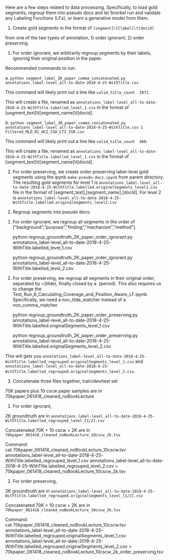 Here are a few steps related to data processing. Specifically, to load gold segments, regroup them into pseudo docs and let Snorkel run and validate any Labeling Functions (LFs), or learn a generative model from them. 

1. Create gold segments in the format of `[segment]\t[label]\t[docid]`

from one of the two types of annotation, 1) order ignorant; 2) order preserving. 

1) For order ignorant, we arbitrarily regroup segments by their labels, ignoring their original position in the paper. 

Recommended commands to run:

a. `python segment_label_2K_paper_comma_concatenated.py annotations_label-level_all-to-date-2018-4-25-WithTitle.csv`

This command will likely print out a line like `valid_title_count  2071`.

This will create a file, renamed as `annotations_label-level_all-to-date-2018-4-25-WithTitle.labelled_level_1.csv` in the format of [segment_text]\t[segment_name]\t[docid].
	
b. `python segment_label_2K_paper_comma_concatenated.py annotations_label-level_all-to-date-2018-4-25-WithTitle.csv 1 Filtered_MLD_RI_HCI_CSD_LTI_ISR.csv`

This command will likely print out a line like `valid_title_count  480`.

This will create a file, renamed as `annotations_label-level_all-to-date-2018-4-25-WithTitle.labelled_level_1.csv` in the format of [segment_text]\t[segment_name]\t[docid].

2) For order preserving, we create order-preserving label-level gold segments using the ipynb `make-pseudo-docs.ipynb` from parent directory. The resulting gold segments for level 1 is `annotations_label-level_all-to-date-2018-4-25-WithTitle.labelled.originalSegments_level1.csv` file in the format of [segment_text],[segment_name],[docid]. For level 2 is `annotations_label-level_all-to-date-2018-4-25-WithTitle.labelled.originalSegments_level2.csv`


2. Regroup segments into pseudo docs:

1) For order ignorant, we regroup all segments in the order of ["background","purpose","finding","mechanism","method"].

	python regroup_groundtruth_2K_paper_order_ignorant.py annotations_label-level_all-to-date-2018-4-25-WithTitle.labelled_level_1.csv 
	
	python regroup_groundtruth_2K_paper_order_ignorant.py annotations_label-level_all-to-date-2018-4-25-WithTitle.labelled_level_2.csv 

2) For order preserving, we regroup all segments in their original order, separated by ~(tilde), finally closed by a .(period). This also requires us to change the Test_Run_8_Calculating_Coverage_and_Position_Aware_LF.ipynb. Specifically, we need a non_tilde_matcher instead of a non_comma_matcher. 

    python regroup_groundtruth_2K_paper_order_preserving.py annotations_label-level_all-to-date-2018-4-25-WithTitle.labelled.originalSegments_level_1.csv

    python regroup_groundtruth_2K_paper_order_preserving.py annotations_label-level_all-to-date-2018-4-25-WithTitle.labelled.originalSegments_level_2.csv


This will gets you `annotations_label-level_all-to-date-2018-4-25-WithTitle.labelled_regrouped.originalSegments_level_1.csv` and `annotations_label-level_all-to-date-2018-4-25-WithTitle.labelled_regrouped.originalSegments_level_2.csv`.

3. Concatenate three files together, train/dev/test set

70K papers plus 10 cscw paper samples are in 70kpaper_061418_cleaned_noBookLecture

1) For order ignorant, 

2K groundtruth are in `annotations_label-level_all-to-date-2018-4-25-WithTitle.labelled_regrouped_level_[1/2].csv`

Concatenated 70K + 10 cscw + 2K are in `70kpaper_061418_cleaned_noBookLecture_10cscw_2k.tsv`

Command:    
    cat 70kpaper_061418_cleaned_noBookLecture_10cscw.tsv annotations_label-level_all-to-date-2018-4-25-WithTitle.labelled_regrouped_level_1.csv annotations_label-level_all-to-date-2018-4-25-WithTitle.labelled_regrouped_level_2.csv     > 70kpaper_061418_cleaned_noBookLecture_10cscw_2k.tsv

2) For order preserving, 

2K groundtruth are in `annotations_label-level_all-to-date-2018-4-25-WithTitle.labelled_regrouped.originalSegments_level_[1/2].csv`

Concatenated 70K + 10 cscw + 2K are in `70kpaper_061418_cleaned_noBookLecture_10cscw_2k.tsv`

Command:    
    cat 70kpaper_061418_cleaned_noBookLecture_10cscw.tsv annotations_label-level_all-to-date-2018-4-25-WithTitle.labelled_regrouped.originalSegments_level_1.csv annotations_label-level_all-to-date-2018-4-25-WithTitle.labelled_regrouped.originalSegments_level_2.csv     > 70kpaper_061418_cleaned_noBookLecture_10cscw_2k_order_preserving.tsv


